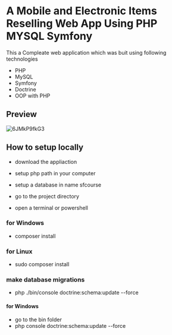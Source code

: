 # A Mobile and Electronic Items Reselling Web App Using PHP MYSQL Symfony

This a Compleate web application which was buit using following technologies
- PHP
- MySQL
- Symfony
- Doctrine
- OOP with PHP

## Preview

![6JMkP9fkG3](https://user-images.githubusercontent.com/72740598/229504839-1f675d88-d18c-430a-bed3-de1fe90a690a.gif)


## How to setup locally

- download the appliaction
- setup php path in your computer
- setup a database in name sfcourse

- go to the project directory 
- open a terminal or powershell 
 
### for Windows
- composer install 
### for Linux
- sudo composer install 

### make database migrations 
- php ./bin/console doctrine:schema:update --force

#### for Windows
- go to the bin folder 
- php console doctrine:schema:update --force
